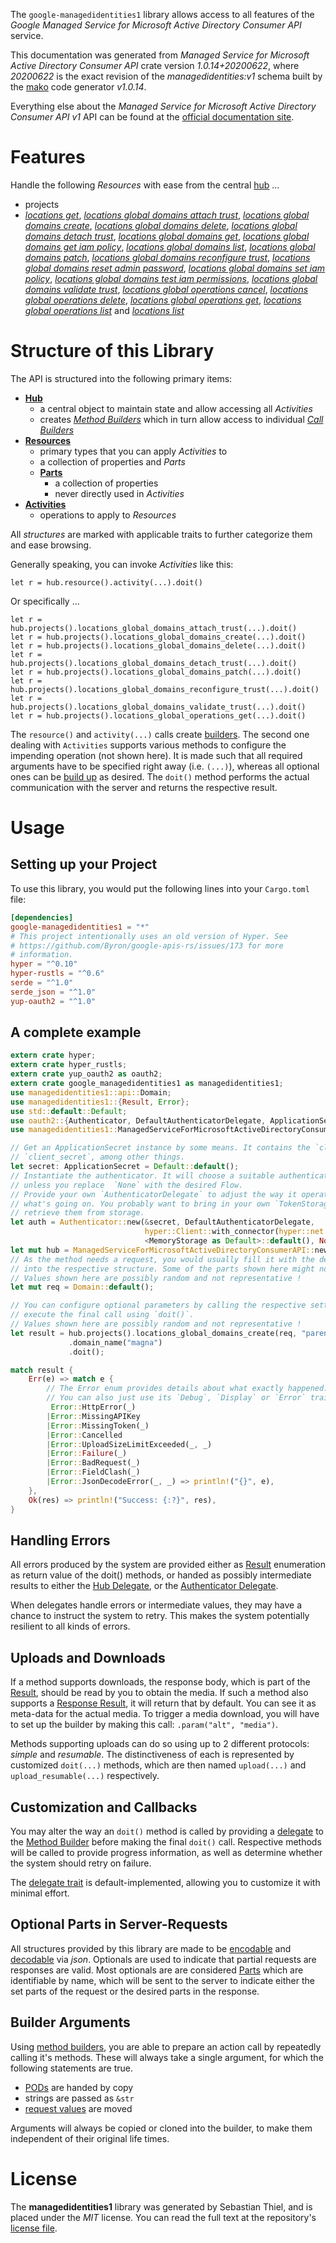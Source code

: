 <!---
DO NOT EDIT !
This file was generated automatically from 'src/mako/api/README.md.mako'
DO NOT EDIT !
-->
The `google-managedidentities1` library allows access to all features of the *Google Managed Service for Microsoft Active Directory Consumer API* service.

This documentation was generated from *Managed Service for Microsoft Active Directory Consumer API* crate version *1.0.14+20200622*, where *20200622* is the exact revision of the *managedidentities:v1* schema built by the [mako](http://www.makotemplates.org/) code generator *v1.0.14*.

Everything else about the *Managed Service for Microsoft Active Directory Consumer API* *v1* API can be found at the
[official documentation site](https://cloud.google.com/managed-microsoft-ad/).
# Features

Handle the following *Resources* with ease from the central [hub](https://docs.rs/google-managedidentities1/1.0.14+20200622/google_managedidentities1/ManagedServiceForMicrosoftActiveDirectoryConsumerAPI) ... 

* projects
 * [*locations get*](https://docs.rs/google-managedidentities1/1.0.14+20200622/google_managedidentities1/api::ProjectLocationGetCall), [*locations global domains attach trust*](https://docs.rs/google-managedidentities1/1.0.14+20200622/google_managedidentities1/api::ProjectLocationGlobalDomainAttachTrustCall), [*locations global domains create*](https://docs.rs/google-managedidentities1/1.0.14+20200622/google_managedidentities1/api::ProjectLocationGlobalDomainCreateCall), [*locations global domains delete*](https://docs.rs/google-managedidentities1/1.0.14+20200622/google_managedidentities1/api::ProjectLocationGlobalDomainDeleteCall), [*locations global domains detach trust*](https://docs.rs/google-managedidentities1/1.0.14+20200622/google_managedidentities1/api::ProjectLocationGlobalDomainDetachTrustCall), [*locations global domains get*](https://docs.rs/google-managedidentities1/1.0.14+20200622/google_managedidentities1/api::ProjectLocationGlobalDomainGetCall), [*locations global domains get iam policy*](https://docs.rs/google-managedidentities1/1.0.14+20200622/google_managedidentities1/api::ProjectLocationGlobalDomainGetIamPolicyCall), [*locations global domains list*](https://docs.rs/google-managedidentities1/1.0.14+20200622/google_managedidentities1/api::ProjectLocationGlobalDomainListCall), [*locations global domains patch*](https://docs.rs/google-managedidentities1/1.0.14+20200622/google_managedidentities1/api::ProjectLocationGlobalDomainPatchCall), [*locations global domains reconfigure trust*](https://docs.rs/google-managedidentities1/1.0.14+20200622/google_managedidentities1/api::ProjectLocationGlobalDomainReconfigureTrustCall), [*locations global domains reset admin password*](https://docs.rs/google-managedidentities1/1.0.14+20200622/google_managedidentities1/api::ProjectLocationGlobalDomainResetAdminPasswordCall), [*locations global domains set iam policy*](https://docs.rs/google-managedidentities1/1.0.14+20200622/google_managedidentities1/api::ProjectLocationGlobalDomainSetIamPolicyCall), [*locations global domains test iam permissions*](https://docs.rs/google-managedidentities1/1.0.14+20200622/google_managedidentities1/api::ProjectLocationGlobalDomainTestIamPermissionCall), [*locations global domains validate trust*](https://docs.rs/google-managedidentities1/1.0.14+20200622/google_managedidentities1/api::ProjectLocationGlobalDomainValidateTrustCall), [*locations global operations cancel*](https://docs.rs/google-managedidentities1/1.0.14+20200622/google_managedidentities1/api::ProjectLocationGlobalOperationCancelCall), [*locations global operations delete*](https://docs.rs/google-managedidentities1/1.0.14+20200622/google_managedidentities1/api::ProjectLocationGlobalOperationDeleteCall), [*locations global operations get*](https://docs.rs/google-managedidentities1/1.0.14+20200622/google_managedidentities1/api::ProjectLocationGlobalOperationGetCall), [*locations global operations list*](https://docs.rs/google-managedidentities1/1.0.14+20200622/google_managedidentities1/api::ProjectLocationGlobalOperationListCall) and [*locations list*](https://docs.rs/google-managedidentities1/1.0.14+20200622/google_managedidentities1/api::ProjectLocationListCall)




# Structure of this Library

The API is structured into the following primary items:

* **[Hub](https://docs.rs/google-managedidentities1/1.0.14+20200622/google_managedidentities1/ManagedServiceForMicrosoftActiveDirectoryConsumerAPI)**
    * a central object to maintain state and allow accessing all *Activities*
    * creates [*Method Builders*](https://docs.rs/google-managedidentities1/1.0.14+20200622/google_managedidentities1/client::MethodsBuilder) which in turn
      allow access to individual [*Call Builders*](https://docs.rs/google-managedidentities1/1.0.14+20200622/google_managedidentities1/client::CallBuilder)
* **[Resources](https://docs.rs/google-managedidentities1/1.0.14+20200622/google_managedidentities1/client::Resource)**
    * primary types that you can apply *Activities* to
    * a collection of properties and *Parts*
    * **[Parts](https://docs.rs/google-managedidentities1/1.0.14+20200622/google_managedidentities1/client::Part)**
        * a collection of properties
        * never directly used in *Activities*
* **[Activities](https://docs.rs/google-managedidentities1/1.0.14+20200622/google_managedidentities1/client::CallBuilder)**
    * operations to apply to *Resources*

All *structures* are marked with applicable traits to further categorize them and ease browsing.

Generally speaking, you can invoke *Activities* like this:

```Rust,ignore
let r = hub.resource().activity(...).doit()
```

Or specifically ...

```ignore
let r = hub.projects().locations_global_domains_attach_trust(...).doit()
let r = hub.projects().locations_global_domains_create(...).doit()
let r = hub.projects().locations_global_domains_delete(...).doit()
let r = hub.projects().locations_global_domains_detach_trust(...).doit()
let r = hub.projects().locations_global_domains_patch(...).doit()
let r = hub.projects().locations_global_domains_reconfigure_trust(...).doit()
let r = hub.projects().locations_global_domains_validate_trust(...).doit()
let r = hub.projects().locations_global_operations_get(...).doit()
```

The `resource()` and `activity(...)` calls create [builders][builder-pattern]. The second one dealing with `Activities` 
supports various methods to configure the impending operation (not shown here). It is made such that all required arguments have to be 
specified right away (i.e. `(...)`), whereas all optional ones can be [build up][builder-pattern] as desired.
The `doit()` method performs the actual communication with the server and returns the respective result.

# Usage

## Setting up your Project

To use this library, you would put the following lines into your `Cargo.toml` file:

```toml
[dependencies]
google-managedidentities1 = "*"
# This project intentionally uses an old version of Hyper. See
# https://github.com/Byron/google-apis-rs/issues/173 for more
# information.
hyper = "^0.10"
hyper-rustls = "^0.6"
serde = "^1.0"
serde_json = "^1.0"
yup-oauth2 = "^1.0"
```

## A complete example

```Rust
extern crate hyper;
extern crate hyper_rustls;
extern crate yup_oauth2 as oauth2;
extern crate google_managedidentities1 as managedidentities1;
use managedidentities1::api::Domain;
use managedidentities1::{Result, Error};
use std::default::Default;
use oauth2::{Authenticator, DefaultAuthenticatorDelegate, ApplicationSecret, MemoryStorage};
use managedidentities1::ManagedServiceForMicrosoftActiveDirectoryConsumerAPI;

// Get an ApplicationSecret instance by some means. It contains the `client_id` and 
// `client_secret`, among other things.
let secret: ApplicationSecret = Default::default();
// Instantiate the authenticator. It will choose a suitable authentication flow for you, 
// unless you replace  `None` with the desired Flow.
// Provide your own `AuthenticatorDelegate` to adjust the way it operates and get feedback about 
// what's going on. You probably want to bring in your own `TokenStorage` to persist tokens and
// retrieve them from storage.
let auth = Authenticator::new(&secret, DefaultAuthenticatorDelegate,
                              hyper::Client::with_connector(hyper::net::HttpsConnector::new(hyper_rustls::TlsClient::new())),
                              <MemoryStorage as Default>::default(), None);
let mut hub = ManagedServiceForMicrosoftActiveDirectoryConsumerAPI::new(hyper::Client::with_connector(hyper::net::HttpsConnector::new(hyper_rustls::TlsClient::new())), auth);
// As the method needs a request, you would usually fill it with the desired information
// into the respective structure. Some of the parts shown here might not be applicable !
// Values shown here are possibly random and not representative !
let mut req = Domain::default();

// You can configure optional parameters by calling the respective setters at will, and
// execute the final call using `doit()`.
// Values shown here are possibly random and not representative !
let result = hub.projects().locations_global_domains_create(req, "parent")
             .domain_name("magna")
             .doit();

match result {
    Err(e) => match e {
        // The Error enum provides details about what exactly happened.
        // You can also just use its `Debug`, `Display` or `Error` traits
         Error::HttpError(_)
        |Error::MissingAPIKey
        |Error::MissingToken(_)
        |Error::Cancelled
        |Error::UploadSizeLimitExceeded(_, _)
        |Error::Failure(_)
        |Error::BadRequest(_)
        |Error::FieldClash(_)
        |Error::JsonDecodeError(_, _) => println!("{}", e),
    },
    Ok(res) => println!("Success: {:?}", res),
}

```
## Handling Errors

All errors produced by the system are provided either as [Result](https://docs.rs/google-managedidentities1/1.0.14+20200622/google_managedidentities1/client::Result) enumeration as return value of
the doit() methods, or handed as possibly intermediate results to either the 
[Hub Delegate](https://docs.rs/google-managedidentities1/1.0.14+20200622/google_managedidentities1/client::Delegate), or the [Authenticator Delegate](https://docs.rs/yup-oauth2/*/yup_oauth2/trait.AuthenticatorDelegate.html).

When delegates handle errors or intermediate values, they may have a chance to instruct the system to retry. This 
makes the system potentially resilient to all kinds of errors.

## Uploads and Downloads
If a method supports downloads, the response body, which is part of the [Result](https://docs.rs/google-managedidentities1/1.0.14+20200622/google_managedidentities1/client::Result), should be
read by you to obtain the media.
If such a method also supports a [Response Result](https://docs.rs/google-managedidentities1/1.0.14+20200622/google_managedidentities1/client::ResponseResult), it will return that by default.
You can see it as meta-data for the actual media. To trigger a media download, you will have to set up the builder by making
this call: `.param("alt", "media")`.

Methods supporting uploads can do so using up to 2 different protocols: 
*simple* and *resumable*. The distinctiveness of each is represented by customized 
`doit(...)` methods, which are then named `upload(...)` and `upload_resumable(...)` respectively.

## Customization and Callbacks

You may alter the way an `doit()` method is called by providing a [delegate](https://docs.rs/google-managedidentities1/1.0.14+20200622/google_managedidentities1/client::Delegate) to the 
[Method Builder](https://docs.rs/google-managedidentities1/1.0.14+20200622/google_managedidentities1/client::CallBuilder) before making the final `doit()` call. 
Respective methods will be called to provide progress information, as well as determine whether the system should 
retry on failure.

The [delegate trait](https://docs.rs/google-managedidentities1/1.0.14+20200622/google_managedidentities1/client::Delegate) is default-implemented, allowing you to customize it with minimal effort.

## Optional Parts in Server-Requests

All structures provided by this library are made to be [encodable](https://docs.rs/google-managedidentities1/1.0.14+20200622/google_managedidentities1/client::RequestValue) and 
[decodable](https://docs.rs/google-managedidentities1/1.0.14+20200622/google_managedidentities1/client::ResponseResult) via *json*. Optionals are used to indicate that partial requests are responses 
are valid.
Most optionals are are considered [Parts](https://docs.rs/google-managedidentities1/1.0.14+20200622/google_managedidentities1/client::Part) which are identifiable by name, which will be sent to 
the server to indicate either the set parts of the request or the desired parts in the response.

## Builder Arguments

Using [method builders](https://docs.rs/google-managedidentities1/1.0.14+20200622/google_managedidentities1/client::CallBuilder), you are able to prepare an action call by repeatedly calling it's methods.
These will always take a single argument, for which the following statements are true.

* [PODs][wiki-pod] are handed by copy
* strings are passed as `&str`
* [request values](https://docs.rs/google-managedidentities1/1.0.14+20200622/google_managedidentities1/client::RequestValue) are moved

Arguments will always be copied or cloned into the builder, to make them independent of their original life times.

[wiki-pod]: http://en.wikipedia.org/wiki/Plain_old_data_structure
[builder-pattern]: http://en.wikipedia.org/wiki/Builder_pattern
[google-go-api]: https://github.com/google/google-api-go-client

# License
The **managedidentities1** library was generated by Sebastian Thiel, and is placed 
under the *MIT* license.
You can read the full text at the repository's [license file][repo-license].

[repo-license]: https://github.com/Byron/google-apis-rsblob/master/LICENSE.md
